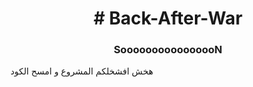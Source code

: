 <h1 align="center"># Back-After-War</h1>
<h3 align="center">SoooooooooooooooN</h3>

هخش افشخلكم المشروع و امسح الكود 
